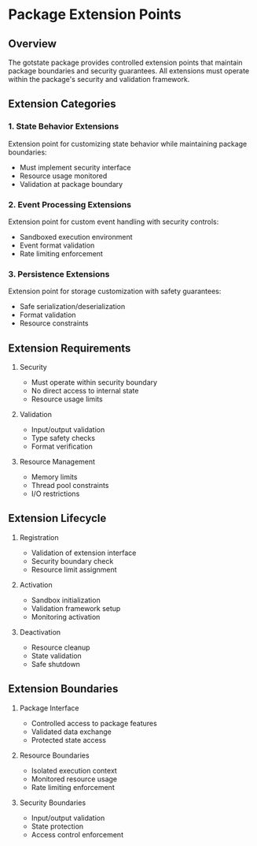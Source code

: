 # Package Extension Points

## Overview

The gotstate package provides controlled extension points that maintain package boundaries and security guarantees. All extensions must operate within the package's security and validation framework.

## Extension Categories

### 1. State Behavior Extensions

Extension point for customizing state behavior while maintaining package boundaries:

- Must implement security interface
- Resource usage monitored
- Validation at package boundary

### 2. Event Processing Extensions

Extension point for custom event handling with security controls:

- Sandboxed execution environment
- Event format validation
- Rate limiting enforcement

### 3. Persistence Extensions

Extension point for storage customization with safety guarantees:

- Safe serialization/deserialization
- Format validation
- Resource constraints

## Extension Requirements

1. Security
   - Must operate within security boundary
   - No direct access to internal state
   - Resource usage limits

2. Validation
   - Input/output validation
   - Type safety checks
   - Format verification

3. Resource Management
   - Memory limits
   - Thread pool constraints
   - I/O restrictions

## Extension Lifecycle

1. Registration
   - Validation of extension interface
   - Security boundary check
   - Resource limit assignment

2. Activation
   - Sandbox initialization
   - Validation framework setup
   - Monitoring activation

3. Deactivation
   - Resource cleanup
   - State validation
   - Safe shutdown

## Extension Boundaries

1. Package Interface
   - Controlled access to package features
   - Validated data exchange
   - Protected state access

2. Resource Boundaries
   - Isolated execution context
   - Monitored resource usage
   - Rate limiting enforcement

3. Security Boundaries
   - Input/output validation
   - State protection
   - Access control enforcement

